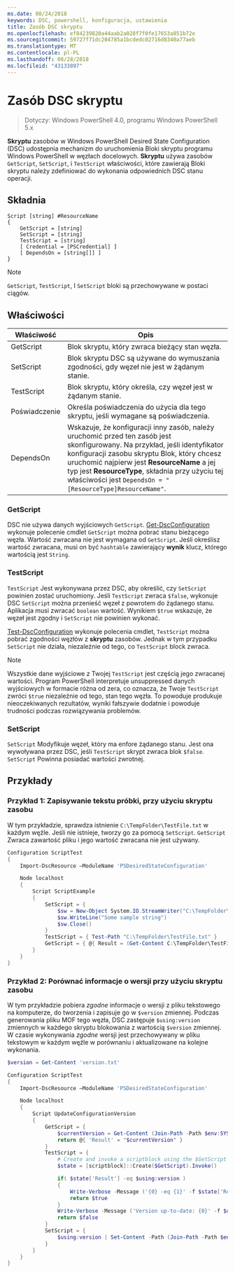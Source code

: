 ```yaml
---
ms.date: 08/24/2018
keywords: DSC, powershell, konfiguracja, ustawienia
title: Zasób DSC skryptu
ms.openlocfilehash: ef84239820a44aab2a028f7f0fe17653a851b72e
ms.sourcegitcommit: 59727f71dc204785a1bcdedc02716d8340a77aeb
ms.translationtype: MT
ms.contentlocale: pl-PL
ms.lasthandoff: 08/28/2018
ms.locfileid: "43133897"
---
```

# <a name="dsc-script-resource"></a>Zasób DSC skryptu

> Dotyczy: Windows PowerShell 4.0, programu Windows PowerShell 5.x

**Skryptu** zasobów w Windows PowerShell Desired State Configuration (DSC) udostępnia mechanizm do uruchomienia Bloki skryptu programu Windows PowerShell w węzłach docelowych. **Skryptu** używa zasobów `GetScript`, `SetScript`, i `TestScript` właściwości, które zawierają Bloki skryptu należy zdefiniować do wykonania odpowiednich DSC stanu operacji.

## <a name="syntax"></a>Składnia

```
Script [string] #ResourceName
{
    GetScript = [string]
    SetScript = [string]
    TestScript = [string]
    [ Credential = [PSCredential] ]
    [ DependsOn = [string[]] ]
}
```

> [!NOTE]
> `GetScript`, `TestScript`, I `SetScript` bloki są przechowywane w postaci ciągów.

## <a name="properties"></a>Właściwości

|Właściwość|Opis|
|--------|-----------|
|GetScript|Blok skryptu, który zwraca bieżący stan węzła.|
|SetScript|Blok skryptu DSC są używane do wymuszania zgodności, gdy węzeł nie jest w żądanym stanie.|
|TestScript|Blok skryptu, który określa, czy węzeł jest w żądanym stanie.|
|Poświadczenie| Określa poświadczenia do użycia dla tego skryptu, jeśli wymagane są poświadczenia.|
|DependsOn| Wskazuje, że konfiguracji inny zasób, należy uruchomić przed ten zasób jest skonfigurowany. Na przykład, jeśli identyfikator konfiguracji zasobu skryptu Blok, który chcesz uruchomić najpierw jest **ResourceName** a jej typ jest **ResourceType**, składnia przy użyciu tej właściwości jest `DependsOn = "[ResourceType]ResourceName"`.

### <a name="getscript"></a>GetScript

DSC nie używa danych wyjściowych `GetScript`. [Get-DscConfiguration](/powershell/module/PSDesiredStateConfiguration/Get-DscConfiguration) wykonuje polecenie cmdlet `GetScript` można pobrać stanu bieżącego węzła. Wartość zwracana nie jest wymagana od `GetScript`. Jeśli określisz wartość zwracana, musi on być `hashtable` zawierający **wynik** klucz, którego wartością jest `String`.

### <a name="testscript"></a>TestScript

`TestScript` Jest wykonywana przez DSC, aby określić, czy `SetScript` powinien zostać uruchomiony. Jeśli `TestScript` zwraca `$false`, wykonuje DSC `SetScript` można przenieść węzeł z powrotem do żądanego stanu. Aplikacja musi zwracać `boolean` wartość. Wynikiem `$true` wskazuje, że węzeł jest zgodny i `SetScript` nie powinien wykonać.

[Test-DscConfiguration](/powershell/module/PSDesiredStateConfiguration/Test-DscConfiguration) wykonuje polecenia cmdlet, `TestScript` można pobrać zgodności węzłów z **skryptu** zasobów. Jednak w tym przypadku `SetScript` nie działa, niezależnie od tego, co `TestScript` block zwraca.

> [!NOTE]
> Wszystkie dane wyjściowe z Twojej `TestScript` jest częścią jego zwracanej wartości. Program PowerShell interpretuje unsuppressed danych wyjściowych w formacie różna od zera, co oznacza, że Twoje `TestScript` zwróci `$true` niezależnie od tego, stan tego węzła.
> To powoduje produkuje nieoczekiwanych rezultatów, wyniki fałszywie dodatnie i powoduje trudności podczas rozwiązywania problemów.

### <a name="setscript"></a>SetScript

`SetScript` Modyfikuje węzeł, który ma enfore żądanego stanu. Jest ona wywoływana przez DSC, jeśli `TestScript` skrypt zwraca blok `$false`. `SetScript` Powinna posiadać wartości zwrotnej.

## <a name="examples"></a>Przykłady

### <a name="example-1-write-sample-text-using-a-script-resource"></a>Przykład 1: Zapisywanie tekstu próbki, przy użyciu skryptu zasobu

W tym przykładzie, sprawdza istnienie `C:\TempFolder\TestFile.txt` w każdym węźle. Jeśli nie istnieje, tworzy go za pomocą `SetScript`. `GetScript` Zwraca zawartość pliku i jego wartość zwracana nie jest używany.

```powershell
Configuration ScriptTest
{
    Import-DscResource –ModuleName 'PSDesiredStateConfiguration'

    Node localhost
    {
        Script ScriptExample
        {
            SetScript = {
                $sw = New-Object System.IO.StreamWriter("C:\TempFolder\TestFile.txt")
                $sw.WriteLine("Some sample string")
                $sw.Close()
            }
            TestScript = { Test-Path "C:\TempFolder\TestFile.txt" }
            GetScript = { @{ Result = (Get-Content C:\TempFolder\TestFile.txt) } }
        }
    }
}
```

### <a name="example-2-compare-version-information-using-a-script-resource"></a>Przykład 2: Porównać informacje o wersji przy użyciu skryptu zasobu

W tym przykładzie pobiera *zgodne* informacje o wersji z pliku tekstowego na komputerze, do tworzenia i zapisuje go w `$version` zmiennej. Podczas generowania pliku MOF tego węzła, DSC zastępuje `$using:version` zmiennych w każdego skryptu blokowania z wartością `$version` zmiennej. W czasie wykonywania *zgodne* wersji jest przechowywany w pliku tekstowym w każdym węźle w porównaniu i aktualizowane na kolejne wykonania.

```powershell
$version = Get-Content 'version.txt'

Configuration ScriptTest
{
    Import-DscResource –ModuleName 'PSDesiredStateConfiguration'

    Node localhost
    {
        Script UpdateConfigurationVersion
        {
            GetScript = {
                $currentVersion = Get-Content (Join-Path -Path $env:SYSTEMDRIVE -ChildPath 'version.txt')
                return @{ 'Result' = "$currentVersion" }
            }
            TestScript = {
                # Create and invoke a scriptblock using the $GetScript automatic variable, which contains a string representation of the GetScript.
                $state = [scriptblock]::Create($GetScript).Invoke()

                if( $state['Result'] -eq $using:version )
                {
                    Write-Verbose -Message ('{0} -eq {1}' -f $state['Result'],$using:version)
                    return $true
                }
                Write-Verbose -Message ('Version up-to-date: {0}' -f $using:version)
                return $false
            }
            SetScript = {
                $using:version | Set-Content -Path (Join-Path -Path $env:SYSTEMDRIVE -ChildPath 'version.txt')
            }
        }
    }
}
```